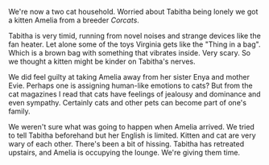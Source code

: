 We're now a two cat household. Worried about Tabitha being lonely we got a kitten Amelia from a breeder
*Corcats*.

Tabitha is very timid, running from novel noises and strange devices like the fan heater. Let alone some of the toys Virginia gets like the "Thing in a bag". Which is a brown bag with something that vibrates inside. Very scary. So we thought a kitten might be kinder on Tabitha's nerves.

We did feel guilty at taking Amelia away from her sister Enya and mother Evie. Perhaps one is assigning human-like emotions to cats? But from the cat magazines I read that cats have feelings of jealousy and dominance and even sympathy. Certainly cats and other pets can become part of one's family.

We weren't sure what was going to happen when Amelia arrived. We tried to tell Tabitha beforehand but her English is limited. Kitten and cat are very wary of each other. There's been a bit of hissing. Tabitha has retreated upstairs, and Amelia is occupying the lounge. We're giving them time.
